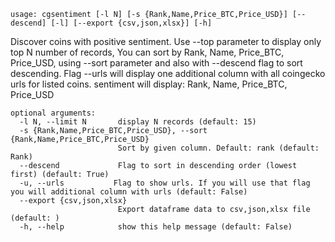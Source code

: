 ```
usage: cgsentiment [-l N] [-s {Rank,Name,Price_BTC,Price_USD}] [--descend] [-l] [--export {csv,json,xlsx}] [-h]
```

Discover coins with positive sentiment. Use --top parameter to display only top N number of records, You can sort by Rank, Name, Price_BTC, Price_USD, using --sort parameter and also with --descend flag to sort descending. Flag --urls will display one additional column with all coingecko urls for listed coins. sentiment will display: Rank, Name, Price_BTC, Price_USD

```
optional arguments:
  -l N, --limit N       display N records (default: 15)
  -s {Rank,Name,Price_BTC,Price_USD}, --sort {Rank,Name,Price_BTC,Price_USD}
                        Sort by given column. Default: rank (default: Rank)
  --descend             Flag to sort in descending order (lowest first) (default: True)
  -u, --urls           Flag to show urls. If you will use that flag you will additional column with urls (default: False)
  --export {csv,json,xlsx}
                        Export dataframe data to csv,json,xlsx file (default: )
  -h, --help            show this help message (default: False)
```
